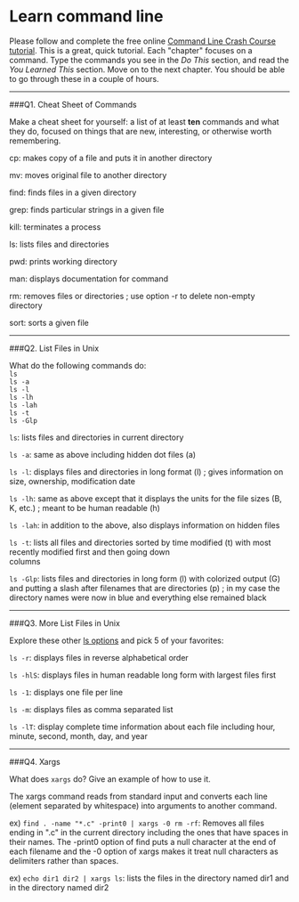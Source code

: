 # Learn command line

Please follow and complete the free online [Command Line Crash Course
tutorial](http://cli.learncodethehardway.org/book/). This is a great,
quick tutorial. Each "chapter" focuses on a command. Type the commands
you see in the _Do This_ section, and read the _You Learned This_
section. Move on to the next chapter. You should be able to go through
these in a couple of hours.

---

###Q1.  Cheat Sheet of Commands  

Make a cheat sheet for yourself: a list of at least **ten** commands and what they do, focused on things that are new, interesting, or otherwise worth remembering.

cp: makes copy of a file and puts it in another directory

mv: moves original file to another directory

find: finds files in a given directory

grep: finds particular strings in a given file

kill: terminates a process

ls: lists files and directories

pwd: prints working directory

man: displays documentation for command

rm: removes files or directories ; use option -r to delete non-empty directory

sort: sorts a given file

---

###Q2.  List Files in Unix   

What do the following commands do:  
`ls`  
`ls -a`  
`ls -l`  
`ls -lh`  
`ls -lah`  
`ls -t`  
`ls -Glp`  

`ls`: lists files and directories in current directory

`ls -a`: same as above including hidden dot files (a)

`ls -l`: displays files and directories in long format (l) ; gives information on size, ownership, modification date

`ls -lh`: same as above except that it displays the units for the file sizes (B, K, etc.) ; meant to be human readable (h)

`ls -lah`: in addition to the above, also displays information on hidden files

`ls -t`: lists all files and directories sorted by time modified (t) with most recently modified first and then going down  
columns

`ls -Glp`: lists files and directories in long form (l) with colorized output (G) and putting a slash after filenames that are directories (p) ; in my case the directory names were now in blue and everything else remained black

---

###Q3.  More List Files in Unix  

Explore these other [ls options](http://www.techonthenet.com/unix/basic/ls.php) and pick 5 of your favorites:

`ls -r`: displays files in reverse alphabetical order

`ls -hlS`: displays files in human readable long form with largest files first

`ls -1`: displays one file per line

`ls -m`: displays files as comma separated list

`ls -lT`: display complete time information about each file including hour, minute, second, month, day, and year

---

###Q4.  Xargs   

What does `xargs` do? Give an example of how to use it.

The xargs command reads from standard input and converts each line (element separated by whitespace) into arguments to another command.

ex) `find . -name "*.c" -print0 | xargs -0 rm -rf`: Removes all files ending in ".c" in the current directory including the ones that have spaces in their names. The -print0 option of find puts a null character at the end of each filename and the -0 option of xargs makes it treat null characters as delimiters rather than spaces.

ex) `echo dir1 dir2 | xargs ls`: lists the files in the directory named dir1 and in the directory named dir2

 

